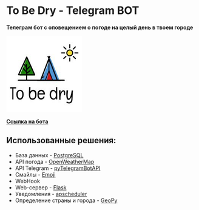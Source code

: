 # To Be Dry - Telegram BOT
**Телеграм бот с оповещением о погоде на целый день в твоем городе**

![Image Logo](https://github.com/SerbulEvhenii/To_be_dry_bot/blob/master/tobedry_logo.jpg)

**[Ссылка на бота](https://t.me/toBeDryBot?start)**
## Использованные решения:
- База данных - [PostgreSQL](https://www.postgresql.org/)
- API погода - [OpenWeatherMap](https://openweathermap.org/api)
- API Telegram - [pyTelegramBotAPI](https://github.com/eternnoir/pyTelegramBotAPI)
- Смайлы - [Emoji](https://github.com/carpedm20/emoji/)
- WebHook
- Web-сервер - [Flask](https://flask.palletsprojects.com/en/1.1.x/) 
- Уведомления - [apscheduler](https://github.com/agronholm/apscheduler/tree/028506a816c74ee05951717c0e45d2e6ad32773e)
- Определение страны и города - [GeoPy](https://github.com/geopy/geopy/blob/5362fa1a533cb003b44d4f5c51a81f2afc467ea4/docs/index.rst)
